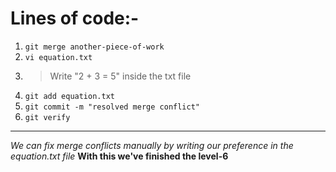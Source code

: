 # Lines of code:-
1. `git merge another-piece-of-work`
2. `vi equation.txt`
3. > Write "2 + 3 = 5" inside the txt file
4.  `git add equation.txt`
5. `git commit -m "resolved merge conflict"`
6. `git verify`
---
*We can fix merge conflicts manually by writing our preference in the equation.txt file*
**With this we've finished the level-6**
